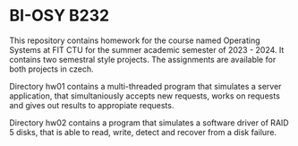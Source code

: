 # BI-OSY B232

This repository contains homework for the course named Operating Systems at FIT CTU for the summer academic semester of 2023 - 2024. It contains two semestral style projects. The assignments are available for both projects in czech.

Directory hw01 contains a multi-threaded program that simulates a server application, that simultaniously accepts new requests, works on requests and gives out results to appropiate requests.

Directory hw02 contains a program that simulates a software driver of RAID 5 disks, that is able to read, write, detect and recover from a disk failure.
